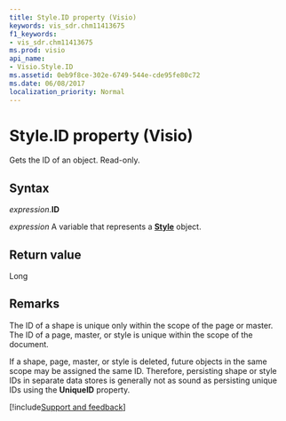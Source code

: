 ```yaml
---
title: Style.ID property (Visio)
keywords: vis_sdr.chm11413675
f1_keywords:
- vis_sdr.chm11413675
ms.prod: visio
api_name:
- Visio.Style.ID
ms.assetid: 0eb9f8ce-302e-6749-544e-cde95fe80c72
ms.date: 06/08/2017
localization_priority: Normal
---
```



# Style.ID property (Visio)

Gets the ID of an object. Read-only.


## Syntax

_expression_.**ID**

_expression_ A variable that represents a **[Style](Visio.Style.md)** object.


## Return value

Long


## Remarks

The ID of a shape is unique only within the scope of the page or master. The ID of a page, master, or style is unique within the scope of the document.

If a shape, page, master, or style is deleted, future objects in the same scope may be assigned the same ID. Therefore, persisting shape or style IDs in separate data stores is generally not as sound as persisting unique IDs using the  **UniqueID** property.

[!include[Support and feedback](~/includes/feedback-boilerplate.md)]